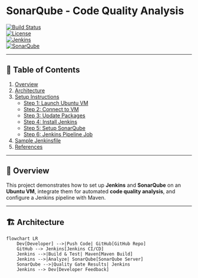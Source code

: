 
# SonarQube - Code Quality Analysis  


[![Build Status](https://img.shields.io/badge/build-passing-brightgreen.svg)](#)  
[![License](https://img.shields.io/badge/license-MIT-blue.svg)](#)  
[![Jenkins](https://img.shields.io/badge/Jenkins-8080-orange?logo=jenkins)](#)  
[![SonarQube](https://img.shields.io/badge/SonarQube-9000-blue?logo=sonarqube)](#)  

---

## 📑 Table of Contents  

1. [Overview](#overview)  
2. [Architecture](#architecture)  
3. [Setup Instructions](#setup-instructions)  
   - [Step 1: Launch Ubuntu VM](#-step-1-launch-ubuntu-vm)  
   - [Step 2: Connect to VM](#-step-2-connect-to-the-vm)  
   - [Step 3: Update Packages](#-step-3-update-packages)  
   - [Step 4: Install Jenkins](#-step-4-install-jenkins)  
   - [Step 5: Setup SonarQube](#-step-5-setup-sonarqube-via-docker)  
   - [Step 6: Jenkins Pipeline Job](#-step-6-jenkins-pipeline-job-for-sonarqube-analysis)  
4. [Sample Jenkinsfile](#-sample-jenkinsfile)  
5. [References](#-references)  

---

## 📖 Overview  

This project demonstrates how to set up **Jenkins** and **SonarQube** on an **Ubuntu VM**, integrate them for automated **code quality analysis**, and configure a Jenkins pipeline with Maven.  

---

## 🏗️ Architecture  

```mermaid
flowchart LR
    Dev[Developer] -->|Push Code| GitHub[GitHub Repo]
    GitHub --> Jenkins[Jenkins CI/CD]
    Jenkins -->|Build & Test| Maven[Maven Build]
    Jenkins -->|Analyze| SonarQube[SonarQube Server]
    SonarQube -->|Quality Gate Results| Jenkins
    Jenkins --> Dev[Developer Feedback]
